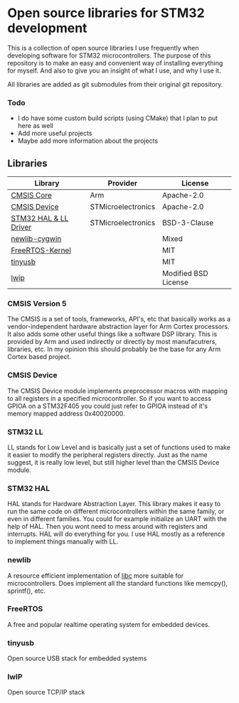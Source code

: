 Open source libraries for STM32 development
===========================================

This is a collection of open source libraries I use frequently when developing software for STM32 microcontrollers. The purpose of this repository is to make an easy and convenient way of installing everything for myself. And also to give you an insight of what I use, and why I use it.

All libraries are added as git submodules from their original git repository.


### Todo

 * I do have some custom build scripts (using CMake) that I plan to put here as well
 * Add more useful projects
 * Maybe add more information about the projects


Libraries
---------

Library                    | Provider           | License
---------------------------|--------------------|--------------
[CMSIS Core](1)            | Arm                | Apache-2.0
[CMSIS Device](2)          | STMicroelectronics | Apache-2.0
[STM32 HAL & LL Driver](3) | STMicroelectronics | BSD-3-Clause
[newlib-cygwin](4)         |                    | Mixed
[FreeRTOS-Kernel](5)       |                    | MIT
[tinyusb](6)               |                    | MIT
[lwip](7)                  |                    | Modified BSD License

[1]: https://github.com/ARM-software/CMSIS_5
[2]: https://github.com/STMicroelectronics/cmsis_device_f4
[3]: https://github.com/STMicroelectronics/stm32f4xx_hal_driver
[4]: https://sourceware.org/newlib/
[5]: https://www.freertos.org/
[6]: https://github.com/hathach/tinyusb
[7]: https://savannah.nongnu.org/projects/lwip/



### CMSIS Version 5

The CMSIS is a set of tools, frameworks, API's, etc that basically works as a vendor-independent hardware abstraction layer for Arm Cortex processors. It also adds some other useful things like a software DSP library. This is provided by Arm and used indirectly or directly by most manufacutrers, libraries, etc. In my opinion this should probably be the base for any Arm Cortex based project.



### CMSIS Device

The CMSIS Device module implements preprocessor macros with mapping to all registers in a specified microcontroller. So if you want to access GPIOA on a STM32F405 you could just refer to GPIOA instead of it's memory mapped address 0x40020000.



### STM32 LL

LL stands for Low Level and is basically just a set of functions used to make it easier to modify the peripheral registers directly. Just as the name suggest, it is really low level, but still higher level than the CMSIS Device module.



### STM32 HAL

HAL stands for Hardware Abstraction Layer. This library makes it easy to run the same code on different microcontrollers within the same family, or even in different families. You could for example initialize an UART with the help of HAL. Then you wont need to mess around with registers and interrupts. HAL will do everything for you. I use HAL mostly as a reference to implement things manually with LL.



### newlib

A resource efficient implementation of [libc](https://en.wikipedia.org/wiki/C_standard_library) more suitable for microcontrollers. Does implement all the standard functions like memcpy(), sprintf(), etc.



### FreeRTOS

A free and popular realtime operating system for embedded devices.



### tinyusb

Open source USB stack for embedded systems



### lwIP

Open source TCP/IP stack
